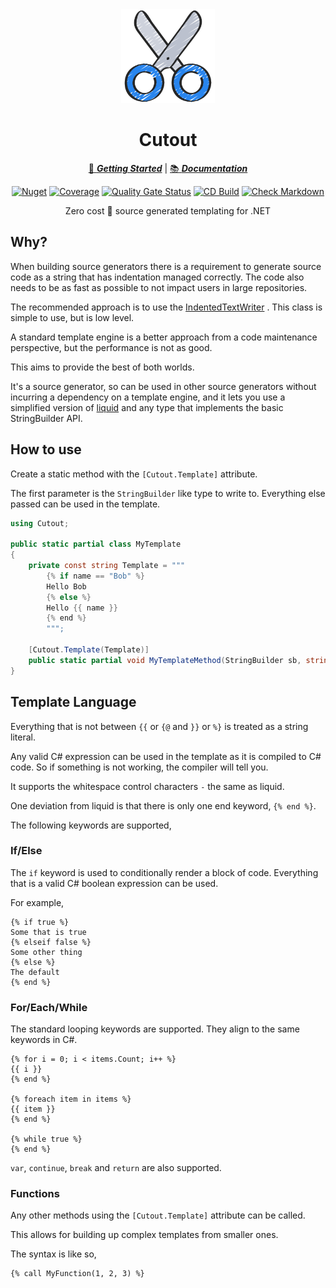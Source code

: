 <!-- markdownlint-disable MD033 MD041 -->
<div align="center">

<img src="scissors-icon.png" alt="Cutout" width="150px"/>

# Cutout

[:running: **_Getting Started_**](https://bmazzarol.github.io/Cutout/articles/getting-started.html)
|
[:books: **_Documentation_**](https://bmazzarol.github.io/Cutout)

[![Nuget](https://img.shields.io/nuget/v/cutout)](https://www.nuget.org/packages/cutout/)
[![Coverage](https://sonarcloud.io/api/project_badges/measure?project=bmazzarol_Cutout&metric=coverage)](https://sonarcloud.io/summary/new_code?id=bmazzarol_Cutout)
[![Quality Gate Status](https://sonarcloud.io/api/project_badges/measure?project=bmazzarol_Cutout&metric=alert_status)](https://sonarcloud.io/summary/new_code?id=bmazzarol_Cutout)
[![CD Build](https://github.com/bmazzarol/Cutout/actions/workflows/cd-build.yml/badge.svg)](https://github.com/bmazzarol/Cutout/actions/workflows/cd-build.yml)
[![Check Markdown](https://github.com/bmazzarol/Cutout/actions/workflows/check-markdown.yml/badge.svg)](https://github.com/bmazzarol/Cutout/actions/workflows/check-markdown.yml)

Zero cost :muscle: source generated templating for .NET

</div>
<!-- markdownlint-enable MD033 MD041 -->

## Why?

When building source generators there is a requirement to generate source code
as a string that has indentation managed correctly. The code also needs to be
as fast as possible to not impact users in large repositories.

The recommended approach is to use
the [IndentedTextWriter](https://learn.microsoft.com/en-us/dotnet/api/system.codedom.compiler.indentedtextwriter?view=net-9.0)
. This class is simple to use, but is low level.

A standard template engine is a better approach from a code maintenance
perspective, but the performance is not as good.

This aims to provide the best of both worlds.

It's a source generator, so can be used in other source generators without
incurring a dependency on a template engine, and it lets you use a simplified
version of [liquid](https://shopify.github.io/liquid/) and any type that
implements the basic StringBuilder API.

## How to use

Create a static method with the `[Cutout.Template]` attribute.

The first parameter is the `StringBuilder` like type to write to.
Everything else passed can be used in the template.

```csharp
using Cutout;
    
public static partial class MyTemplate
{
    private const string Template = """
        {% if name == "Bob" %}
        Hello Bob
        {% else %}
        Hello {{ name }}
        {% end %}
        """;
    
    [Cutout.Template(Template)] 
    public static partial void MyTemplateMethod(StringBuilder sb, string name);
}
```

## Template Language

Everything that is not between `{{` or `{@` and `}}` or `%}` is treated as a
string literal.

Any valid C# expression can be used in the template as it is compiled to C#
code. So if something is not working, the compiler will tell you.

It supports the whitespace control characters `-` the same as liquid.

One deviation from liquid is that there is only one end keyword, `{% end %}`.

The following keywords are supported,

### If/Else

The `if` keyword is used to conditionally render a block of code.
Everything that is a valid C# boolean expression can be used.

For example,

```liquid
{% if true %}
Some that is true
{% elseif false %}
Some other thing
{% else %}
The default
{% end %}
```

### For/Each/While

The standard looping keywords are supported.
They align to the same keywords in C#.

```liquid
{% for i = 0; i < items.Count; i++ %}
{{ i }}
{% end %}

{% foreach item in items %}
{{ item }}
{% end %}

{% while true %}
{% end %}
```

`var`, `continue`, `break` and `return` are also supported.

### Functions

Any other methods using the `[Cutout.Template]` attribute can be called.

This allows for building up complex templates from smaller ones.

The syntax is like so,

```liquid
{% call MyFunction(1, 2, 3) %}
```
